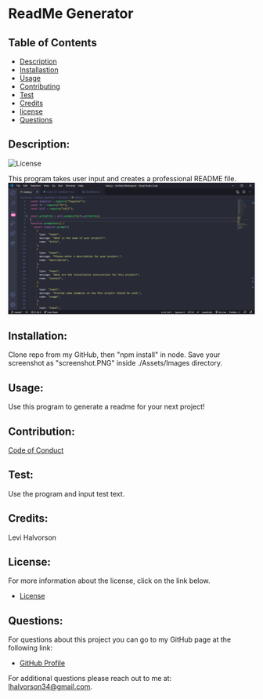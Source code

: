 # ReadMe Generator

## Table of Contents

- [Description](#description)
- [Installastion](#installation)
- [Usage](#usage)
- [Contributing](#contribution)
- [Test](#test)
- [Credits](#credits)
- [license](#license)
- [Questions](#questions)

## Description:

![License](https://img.shields.io/badge/license-MIT-blue.svg "License Badge")

This program takes user input and creates a professional README file.
![Screenshot](./Assets/Images/screenshot.PNG)

## Installation:

Clone repo from my GitHub, then "npm install" in node. Save your screenshot as "screenshot.PNG" inside ./Assets/Images directory.

## Usage:

Use this program to generate a readme for your next project!

## Contribution:

[Code of Conduct](./CODE_OF_CONDUCT.md)

## Test:

Use the program and input test text.

## Credits:

Levi Halvorson

## License:

For more information about the license, click on the link below.

- [License](https://choosealicense.com/licenses/mit/)

## Questions:

For questions about this project you can go to my GitHub page at the following link:

- [GitHub Profile](https://github.com/Halvosaurus34)

For additional questions please reach out to me at: lhalvorson34@gmail.com.
